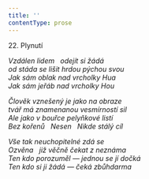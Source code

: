 ```yaml
---
title: ''
contentType: prose
---
```


22. Plynutí

_Vzdálen lidem   odejít si žádá  
od stáda se lišit hrdou pýchou svou  
Jak sám oblak nad vrcholky Hua  
Jak sám jeřáb nad vrcholky Hou_

_Člověk vznešený je jako na obraze  
tvář má znamenanou vesmírností sil  
Ale jako v bouřce pelyňkové listí  
Bez kořenů   Nesen   Nikde stálý cíl_

_Vše tak neuchopitelné zdá se  
Ozvěna   již věčně čekat z neznáma  
Ten kdo porozuměl — jednou se jí dočká  
Ten kdo si ji žádá — čeká zbůhdarma_
